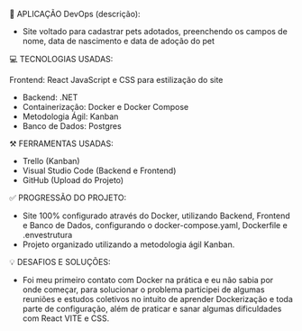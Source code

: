 💬 APLICAÇÃO DevOps (descrição):

- Site voltado para cadastrar pets adotados, preenchendo os campos de nome, data de nascimento e data de adoção do pet

💻 TECNOLOGIAS USADAS:

Frontend: React JavaScript e CSS para estilização do site
- Backend: .NET
- Containerização: Docker e Docker Compose
- Metodologia Ágil: Kanban
- Banco de Dados: Postgres

⚒️ FERRAMENTAS USADAS:

- Trello (Kanban)
- Visual Studio Code (Backend e Frontend)
- GitHub (Upload do Projeto)

✅ PROGRESSÃO DO PROJETO:

- Site 100% configurado através do Docker, utilizando Backend, Frontend e Banco de Dados, configurando o docker-compose.yaml, Dockerfile e .envestrutura
- Projeto organizado utilizando a metodologia ágil Kanban.

💡 DESAFIOS E SOLUÇÕES:

- Foi meu primeiro contato com Docker na prática e eu não sabia por onde começar, para solucionar o problema participei de algumas reuniões e estudos coletivos no intuito de aprender Dockerização e toda parte de configuração, além de praticar e sanar algumas dificuldades com React VITE e CSS.